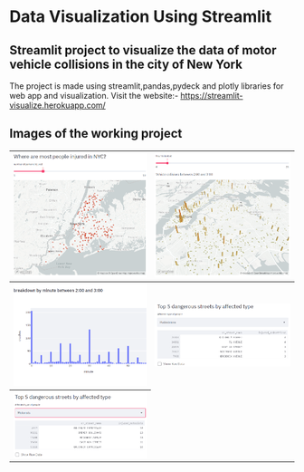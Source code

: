 # Data Visualization Using Streamlit
## Streamlit project to visualize the data of motor vehicle collisions in the city of New York
The project is made using streamlit,pandas,pydeck and plotly libraries for web app and visualization.
Visit the website:- https://streamlit-visualize.herokuapp.com/

## Images of the working project

<table style="width:100%">
  <tr>
    <th><img src="images/Screenshot1.png"/></th>
    <th><img src="images/Screenshot2.png"/></th>
  </tr>
  <tr>
    <th><img src="images/Screenshot3.png"/></th>
    <th><img src="images/Screenshot4.png"/></th>
  </tr>
  <tr>
    <th><img src="images/Screenshot5.png"/></th>
  </tr>
 </table>

